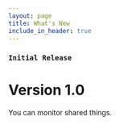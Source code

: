 ```yaml
---
layout: page
title: What's New
include_in_header: true
---
```


### `Initial Release`
# **Version 1.0**

You can monitor shared things.